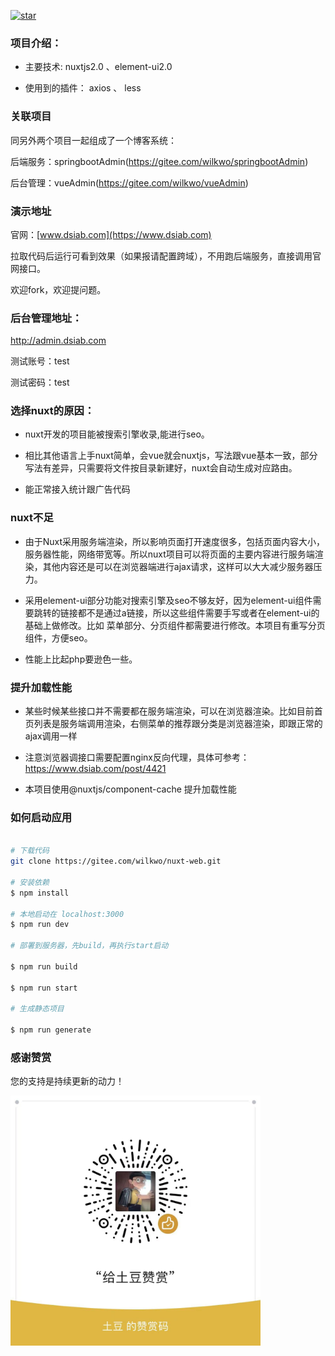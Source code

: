 [![star](https://gitee.com/wilkwo/nuxt-web/badge/star.svg?theme=dark)](https://gitee.com/wilkwo/nuxt-web/stargazers)


### 项目介绍：

- 主要技术: nuxtjs2.0 、element-ui2.0

- 使用到的插件： axios  、 less


### 关联项目

同另外两个项目一起组成了一个博客系统：

后端服务：springbootAdmin(https://gitee.com/wilkwo/springbootAdmin)

后台管理：vueAdmin(https://gitee.com/wilkwo/vueAdmin) 


### 演示地址

官网：[www.dsiab.com](https://www.dsiab.com)

拉取代码后运行可看到效果（如果报请配置跨域），不用跑后端服务，直接调用官网接口。

欢迎fork，欢迎提问题。


### 后台管理地址： 

http://admin.dsiab.com

测试账号：test

测试密码：test



<!-- ### PC演示 -->

<!-- <img src="./assets/img/site.png" alt="PC演示" width="400px" /> -->



<!-- ### 移动端演示 -->

<!-- <img src="https://gitee.com/wilkwo/nuxt-web/raw/master/assets/img/mobileSite.jpeg"> -->

<!-- <img src="./assets/img/mobileSite.jpeg" alt="移动端" width="400px" /> -->



### 选择nuxt的原因：

- nuxt开发的项目能被搜索引擎收录,能进行seo。

- 相比其他语言上手nuxt简单，会vue就会nuxtjs，写法跟vue基本一致，部分写法有差异，只需要将文件按目录新建好，nuxt会自动生成对应路由。

- 能正常接入统计跟广告代码


### nuxt不足

- 由于Nuxt采用服务端渲染，所以影响页面打开速度很多，包括页面内容大小，服务器性能，网络带宽等。所以nuxt项目可以将页面的主要内容进行服务端渲染，其他内容还是可以在浏览器端进行ajax请求，这样可以大大减少服务器压力。

- 采用element-ui部分功能对搜索引擎及seo不够友好，因为element-ui组件需要跳转的链接都不是通过a链接，所以这些组件需要手写或者在element-ui的基础上做修改。比如 菜单部分、分页组件都需要进行修改。本项目有重写分页组件，方便seo。

- 性能上比起php要逊色一些。

### 提升加载性能


- 某些时候某些接口并不需要都在服务端渲染，可以在浏览器渲染。比如目前首页列表是服务端调用渲染，右侧菜单的推荐跟分类是浏览器渲染，即跟正常的ajax调用一样

- 注意浏览器调接口需要配置nginx反向代理，具体可参考：https://www.dsiab.com/post/4421

- 本项目使用@nuxtjs/component-cache 提升加载性能


### 如何启动应用

```bash

# 下载代码
git clone https://gitee.com/wilkwo/nuxt-web.git

# 安装依赖
$ npm install

# 本地启动在 localhost:3000
$ npm run dev

# 部署到服务器，先build，再执行start启动

$ npm run build

$ npm run start

# 生成静态项目

$ npm run generate
```


### 感谢赞赏

您的支持是持续更新的动力！

<img src="./assets/img/zanshan.jpeg" alt="赞赏" width="400px" />



